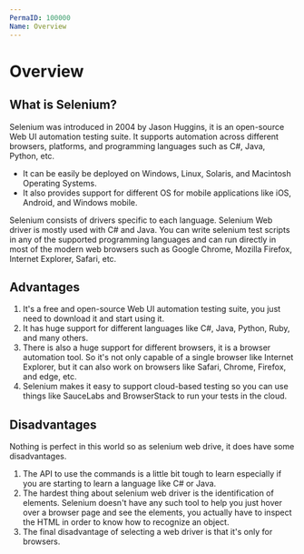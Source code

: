 ```yaml
---
PermaID: 100000
Name: Overview
---
```


# Overview

## What is Selenium?

Selenium was introduced in 2004 by Jason Huggins, it is an open-source Web UI automation testing suite. It supports automation across different browsers, platforms, and programming languages such as C#, Java, Python, etc. 

 - It can be easily be deployed on Windows, Linux, Solaris, and Macintosh Operating Systems. 
 - It also provides support for different OS for mobile applications like iOS, Android, and Windows mobile.

Selenium consists of drivers specific to each language. Selenium Web driver is mostly used with C# and Java. You can write selenium test scripts in any of the supported programming languages and can run directly in most of the modern web browsers such as Google Chrome, Mozilla Firefox, Internet Explorer, Safari, etc.

## Advantages

 1. It's a free and open-source Web UI automation testing suite, you just need to download it and start using it.
 2. It has huge support for different languages like C#, Java, Python, Ruby, and many others.
 3. There is also a huge support for different browsers, it is a browser automation tool. So it's not only capable of a single browser like Internet Explorer, but it can also work on browsers like Safari, Chrome, Firefox, and edge, etc.
 4. Selenium makes it easy to support cloud-based testing so you can use things like SauceLabs and BrowserStack to run your tests in the cloud.

## Disadvantages

Nothing is perfect in this world so as selenium web drive, it does have some disadvantages.

 1. The API to use the commands is a little bit tough to learn especially if you are starting to learn a language like C# or Java.
 2. The hardest thing about selenium web driver is the identification of elements. Selenium doesn't have any such tool to help you just hover over a browser page and see the elements, you actually have to inspect the HTML in order to know how to recognize an object.
 3. The final disadvantage of selecting a web driver is that it's only for browsers.

